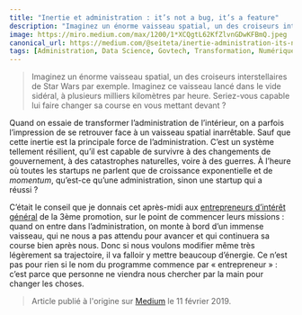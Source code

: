 ```yaml
---
title: "Inertie et administration : it’s not a bug, it’s a feature"
description: "Imaginez un énorme vaisseau spatial, un des croiseurs interstellaires de Star Wars par exemple. Imaginez ce vaisseau lancé dans le vide sidéral"
image: https://miro.medium.com/max/1200/1*XCQgtL62KfZlvnGDwKFBmQ.jpeg
canonical_url: https://medium.com/@seiteta/inertie-administration-its-not-a-bug-it-s-a-feature-18798b40e172
tags: [Administration, Data Science, Govtech, Transformation, Numérique]
---
```


> Imaginez un énorme vaisseau spatial, un des croiseurs interstellaires de Star Wars par exemple. Imaginez ce vaisseau lancé dans le vide sidéral, à plusieurs milliers kilomètres par heure. Seriez-vous capable lui faire changer sa course en vous mettant devant ?

Quand on essaie de transformer l’administration de l’intérieur, on a parfois l’impression de se retrouver face à un vaisseau spatial inarrêtable. Sauf que cette inertie est la principale force de l’administration. C’est un système tellement résilient, qu’il est capable de survivre à des changements de gouvernement, à des catastrophes naturelles, voire à des guerres. À l’heure où toutes les startups ne parlent que de croissance exponentielle et de *momentum*, qu’est-ce qu’une administration, sinon une startup qui a réussi ?

C’était le conseil que je donnais cet après-midi aux [entrepreneurs d’intérêt général](https://entrepreneur-interet-general.etalab.gouv.fr/) de la 3ème promotion, sur le point de commencer leurs missions : quand on entre dans l’administration, on monte à bord d’un immense vaisseau, qui ne nous a pas attendu pour avancer et qui continuera sa course bien après nous. Donc si nous voulons modifier même très légèrement sa trajectoire, il va falloir y mettre beaucoup d’énergie. Ce n’est pas pour rien si le nom du programme commence par « entrepreneur » : c’est parce que personne ne viendra nous chercher par la main pour changer les choses.

> Article publié à l'origine sur [Medium](https://medium.com/@seiteta/inertie-administration-its-not-a-bug-it-s-a-feature-18798b40e172) le 11 février 2019.
